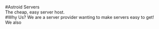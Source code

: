 #Astroid Servers
<br/>
The cheap, easy server host.
<br/>
#Why Us?
We are a server provider wanting to make servers easy to get! We also

